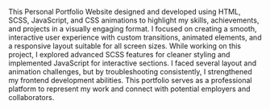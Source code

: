 This Personal Portfolio Website designed and developed using HTML, SCSS, JavaScript, and CSS animations to highlight my skills, achievements,
and projects in a visually engaging format. I focused on creating a smooth, interactive user experience with custom transitions, animated elements,
and a responsive layout suitable for all screen sizes. While working on this project, I explored advanced SCSS features for cleaner styling and
implemented JavaScript for interactive sections. I faced several layout and animation challenges, but by troubleshooting consistently, 
I strengthened my frontend development abilities.
This portfolio serves as a professional platform to represent my work and connect with potential employers and collaborators.


